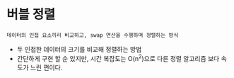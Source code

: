 # 버블 정렬
	데이터의 인접 요소끼리 비교하고, swap 연산을 수행하며 정렬하는 방식

* 두 인접한 데이터의 크기를 비교해 정렬하는 방법
* 간단하게 구현 할 순 있지만, 시간 복잡도는 O(n<sup>2</sup>)으로 다른 정렬 알고리즘 보다 속도가 느린 편이다.